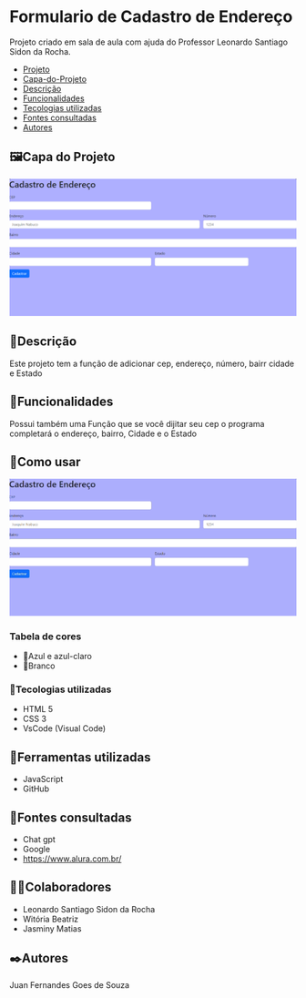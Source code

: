 # Formulario de Cadastro de Endereço
Projeto criado em sala de aula com ajuda do Professor Leonardo Santiago Sidon da Rocha.

* [Projeto](#Formulario-de-Cadastro-de-Endereco)  
* [Capa-do-Projeto](#capa-do-projeto)
* [Descrição](#descrição)    
* [Funcionalidades](#funcionalidades)  
* [Tecologias utilizadas](#tecologias-utilizadas)  
* [Fontes consultadas](#fontes-consultadas)  
* [Autores](#autores)
## 🖼️Capa do Projeto
<img src="imgs/Capa.png">

## 📄Descrição

Este projeto tem a função de adicionar cep, endereço, número, bairr cidade e Estado
## 👾Funcionalidades

Possui também uma Função que se você dijitar seu cep o programa completará o endereço, bairro, Cidade e o Estado
## 🔧Como usar

<img src="imgs/Comousar.gif">

### Tabela de cores

* 💙Azul e azul-claro 
* 🤍Branco

### 🤖Tecologias utilizadas
* HTML 5
* CSS 3
* VsCode (Visual Code)
## 🔧Ferramentas utilizadas
* JavaScript
* GitHub
## 🔗Fontes consultadas
* Chat gpt
* Google
* https://www.alura.com.br/
## 🤜🤛Colaboradores
* Leonardo Santiago Sidon da Rocha
* Witória Beatriz
* Jasminy Matias
## ✒️Autores
Juan Fernandes Goes de Souza